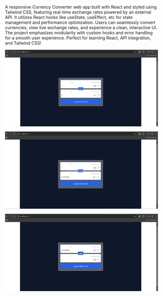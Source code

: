 A responsive Currency Converter web app built with React and styled using Tailwind CSS, featuring real-time exchange rates powered by an external API. It utilizes React hooks like useState, useEffect, etc for state management and performance optimization. Users can seamlessly convert currencies, view live exchange rates, and experience a clean, interactive UI. The project emphasizes modularity with custom hooks and error handling for a smooth user experience. Perfect for learning React, API integration, and Tailwind CSS!

![image_alt](https://github.com/rutujagadhave19/Currency-Convertor/blob/018e7e734236cd5bb8d9153ad93d7da0216cd332/Screenshot%202024-12-29%20142135.png)

![image_alt](https://github.com/rutujagadhave19/Currency-Convertor/blob/149749f03a4233a051ce84a08063b46c2b9ade48/Screenshot%202024-12-29%20142201.png)

![image_alt](https://github.com/rutujagadhave19/Currency-Convertor/blob/149749f03a4233a051ce84a08063b46c2b9ade48/Screenshot%202024-12-29%20142236.png)
